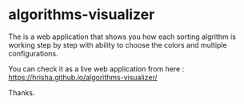 # algorithms-visualizer

The is a web application that shows you how each sorting algrithm is working step by step with ability to choose the colors and multiple configurations.

You can check it as a live web application from here :
https://hrisha.github.io/algorithms-visualizer/

Thanks.
